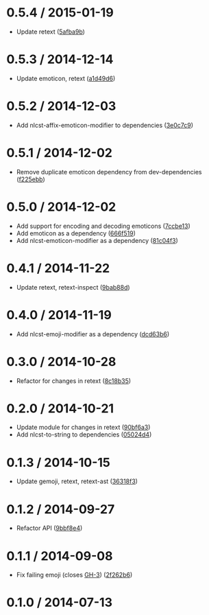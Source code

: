 <!--mdast setext-->

<!--lint disable no-multiple-toplevel-headings-->

<!--lint disable maximum-line-length-->

0.5.4 / 2015-01-19
==================

*   Update retext ([5afba9b](https://github.com/wooorm/retext-emoji/commit/5afba9b))

0.5.3 / 2014-12-14
==================

*   Update emoticon, retext ([a1d49d6](https://github.com/wooorm/retext-emoji/commit/a1d49d6))

0.5.2 / 2014-12-03
==================

*   Add nlcst-affix-emoticon-modifier to dependencies ([3e0c7c9](https://github.com/wooorm/retext-emoji/commit/3e0c7c9))

0.5.1 / 2014-12-02
==================

*   Remove duplicate emoticon dependency from dev-dependencies ([f225ebb](https://github.com/wooorm/retext-emoji/commit/f225ebb))

0.5.0 / 2014-12-02
==================

*   Add support for encoding and decoding emoticons ([7ccbe13](https://github.com/wooorm/retext-emoji/commit/7ccbe13))
*   Add emoticon as a dependency ([666f519](https://github.com/wooorm/retext-emoji/commit/666f519))
*   Add nlcst-emoticon-modifier as a dependency ([81c04f3](https://github.com/wooorm/retext-emoji/commit/81c04f3))

0.4.1 / 2014-11-22
==================

*   Update retext, retext-inspect ([9bab88d](https://github.com/wooorm/retext-emoji/commit/9bab88d))

0.4.0 / 2014-11-19
==================

*   Add nlcst-emoji-modifier as a dependency ([dcd63b6](https://github.com/wooorm/retext-emoji/commit/dcd63b6))

0.3.0 / 2014-10-28
==================

*   Refactor for changes in retext ([8c18b35](https://github.com/wooorm/retext-emoji/commit/8c18b35))

0.2.0 / 2014-10-21
==================

*   Update module for changes in retext ([90bf6a3](https://github.com/wooorm/retext-emoji/commit/90bf6a3))
*   Add nlcst-to-string to dependencies ([05024d4](https://github.com/wooorm/retext-emoji/commit/05024d4))

0.1.3 / 2014-10-15
==================

*   Update gemoji, retext, retext-ast ([36318f3](https://github.com/wooorm/retext-emoji/commit/36318f3))

0.1.2 / 2014-09-27
==================

*   Refactor API ([9bbf8e4](https://github.com/wooorm/retext-emoji/commit/9bbf8e4))

0.1.1 / 2014-09-08
==================

*   Fix failing emoji (closes [GH-3](https://github.com/wooorm/retext-emoji/issues/3)) ([2f262b6](https://github.com/wooorm/retext-emoji/commit/2f262b6))

0.1.0 / 2014-07-13
==================
